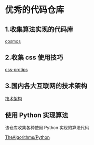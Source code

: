 # 优秀的代码仓库

## 1.收集算法实现的代码库

[cosmos](https://github.com/OpenGenus/cosmos)

## 2.收集 css 使用技巧

[css-protips](https://github.com/AllThingsSmitty/css-protips/tree/master/translations/zh-CN)

## 3.国内各大互联网的技术架构

[技术架构](https://github.com/davideuler/architecture.of.internet-product)

## 使用 Python 实现算法

该仓库收集各种使用 Python 实现的算法代码

[TheAlgorithms/Python](https://github.com/TheAlgorithms/Python)
